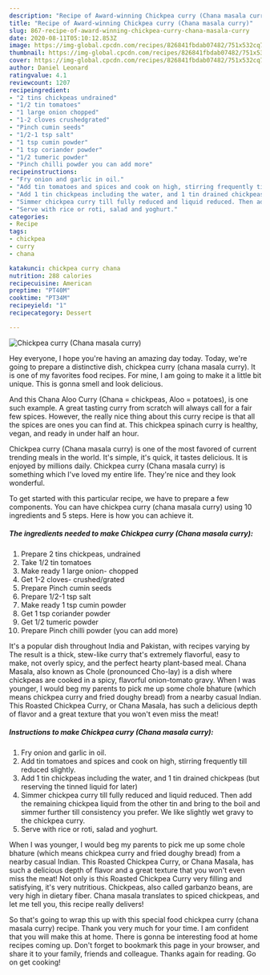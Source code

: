 ```yaml
---
description: "Recipe of Award-winning Chickpea curry (Chana masala curry)"
title: "Recipe of Award-winning Chickpea curry (Chana masala curry)"
slug: 867-recipe-of-award-winning-chickpea-curry-chana-masala-curry
date: 2020-08-11T05:10:12.853Z
image: https://img-global.cpcdn.com/recipes/826841fbdab07482/751x532cq70/chickpea-curry-chana-masala-curry-recipe-main-photo.jpg
thumbnail: https://img-global.cpcdn.com/recipes/826841fbdab07482/751x532cq70/chickpea-curry-chana-masala-curry-recipe-main-photo.jpg
cover: https://img-global.cpcdn.com/recipes/826841fbdab07482/751x532cq70/chickpea-curry-chana-masala-curry-recipe-main-photo.jpg
author: Daniel Leonard
ratingvalue: 4.1
reviewcount: 1207
recipeingredient:
- "2 tins chickpeas undrained"
- "1/2 tin tomatoes"
- "1 large onion chopped"
- "1-2 cloves crushedgrated"
- "Pinch cumin seeds"
- "1/2-1 tsp salt"
- "1 tsp cumin powder"
- "1 tsp coriander powder"
- "1/2 tumeric powder"
- "Pinch chilli powder you can add more"
recipeinstructions:
- "Fry onion and garlic in oil."
- "Add tin tomatoes and spices and cook on high, stirring frequently till reduced slightly."
- "Add 1 tin chickpeas including the water, and 1 tin drained chickpeas (but reserving the tinned liquid for later)"
- "Simmer chickpea curry till fully reduced and liquid reduced. Then add the remaining chickpea liquid from the other tin and bring to the boil and simmer further till consistency you prefer. We like slightly wet gravy to the chickpea curry."
- "Serve with rice or roti, salad and yoghurt."
categories:
- Recipe
tags:
- chickpea
- curry
- chana

katakunci: chickpea curry chana 
nutrition: 288 calories
recipecuisine: American
preptime: "PT40M"
cooktime: "PT34M"
recipeyield: "1"
recipecategory: Dessert

---
```



![Chickpea curry (Chana masala curry)](https://img-global.cpcdn.com/recipes/826841fbdab07482/751x532cq70/chickpea-curry-chana-masala-curry-recipe-main-photo.jpg)

Hey everyone, I hope you're having an amazing day today. Today, we're going to prepare a distinctive dish, chickpea curry (chana masala curry). It is one of my favorites food recipes. For mine, I am going to make it a little bit unique. This is gonna smell and look delicious.

And this Chana Aloo Curry (Chana = chickpeas, Aloo = potatoes), is one such example. A great tasting curry from scratch will always call for a fair few spices. However, the really nice thing about this curry recipe is that all the spices are ones you can find at. This chickpea spinach curry is healthy, vegan, and ready in under half an hour.

Chickpea curry (Chana masala curry) is one of the most favored of current trending meals in the world. It's simple, it's quick, it tastes delicious. It is enjoyed by millions daily. Chickpea curry (Chana masala curry) is something which I've loved my entire life. They're nice and they look wonderful.


To get started with this particular recipe, we have to prepare a few components. You can have chickpea curry (chana masala curry) using 10 ingredients and 5 steps. Here is how you can achieve it.

<!--inarticleads1-->

##### The ingredients needed to make Chickpea curry (Chana masala curry):

1. Prepare 2 tins chickpeas, undrained
1. Take 1/2 tin tomatoes
1. Make ready 1 large onion- chopped
1. Get 1-2 cloves- crushed/grated
1. Prepare Pinch cumin seeds
1. Prepare 1/2-1 tsp salt
1. Make ready 1 tsp cumin powder
1. Get 1 tsp coriander powder
1. Get 1/2 tumeric powder
1. Prepare Pinch chilli powder (you can add more)


It&#39;s a popular dish throughout India and Pakistan, with recipes varying by The result is a thick, stew-like curry that&#39;s extremely flavorful, easy to make, not overly spicy, and the perfect hearty plant-based meal. Chana Masala, also known as Chole (pronounced Cho-lay) is a dish where chickpeas are cooked in a spicy, flavorful onion-tomato gravy. When I was younger, I would beg my parents to pick me up some chole bhature (which means chickpea curry and fried doughy bread) from a nearby casual Indian. This Roasted Chickpea Curry, or Chana Masala, has such a delicious depth of flavor and a great texture that you won&#39;t even miss the meat! 

<!--inarticleads2-->

##### Instructions to make Chickpea curry (Chana masala curry):

1. Fry onion and garlic in oil.
1. Add tin tomatoes and spices and cook on high, stirring frequently till reduced slightly.
1. Add 1 tin chickpeas including the water, and 1 tin drained chickpeas (but reserving the tinned liquid for later)
1. Simmer chickpea curry till fully reduced and liquid reduced. Then add the remaining chickpea liquid from the other tin and bring to the boil and simmer further till consistency you prefer. We like slightly wet gravy to the chickpea curry.
1. Serve with rice or roti, salad and yoghurt.


When I was younger, I would beg my parents to pick me up some chole bhature (which means chickpea curry and fried doughy bread) from a nearby casual Indian. This Roasted Chickpea Curry, or Chana Masala, has such a delicious depth of flavor and a great texture that you won&#39;t even miss the meat! Not only is this Roasted Chickpea Curry very filling and satisfying, it&#39;s very nutritious. Chickpeas, also called garbanzo beans, are very high in dietary fiber. Chana masala translates to spiced chickpeas, and let me tell you, this recipe really delivers! 

So that's going to wrap this up with this special food chickpea curry (chana masala curry) recipe. Thank you very much for your time. I am confident that you will make this at home. There is gonna be interesting food at home recipes coming up. Don't forget to bookmark this page in your browser, and share it to your family, friends and colleague. Thanks again for reading. Go on get cooking!
